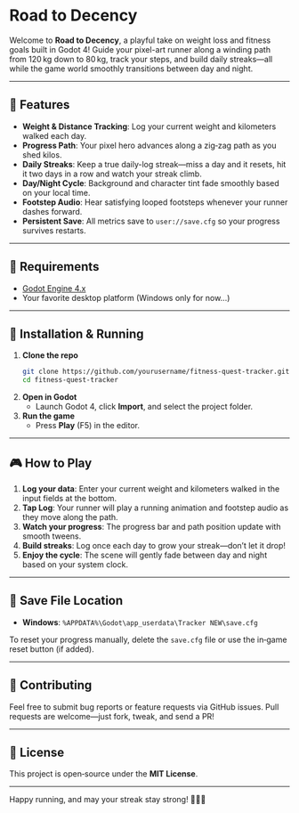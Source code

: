 # Road to Decency

Welcome to **Road to Decency**, a playful take on weight loss and fitness goals built in Godot 4! Guide your pixel-art runner along a winding path from 120 kg down to 80 kg, track your steps, and build daily streaks—all while the game world smoothly transitions between day and night.

---

## 🌟 Features

- **Weight & Distance Tracking**: Log your current weight and kilometers walked each day.
- **Progress Path**: Your pixel hero advances along a zig‑zag path as you shed kilos.
- **Daily Streaks**: Keep a true daily-log streak—miss a day and it resets, hit it two days in a row and watch your streak climb.
- **Day/Night Cycle**: Background and character tint fade smoothly based on your local time.
- **Footstep Audio**: Hear satisfying looped footsteps whenever your runner dashes forward.
- **Persistent Save**: All metrics save to `user://save.cfg` so your progress survives restarts.

---

## 🔧 Requirements

- [Godot Engine 4.x](https://godotengine.org/download)
- Your favorite desktop platform (Windows only for now...)

---

## 🚀 Installation & Running

1. **Clone the repo**
   ```bash
   git clone https://github.com/yourusername/fitness-quest-tracker.git
   cd fitness-quest-tracker
   ```
2. **Open in Godot**
   - Launch Godot 4, click **Import**, and select the project folder.
3. **Run the game**
   - Press **Play** (F5) in the editor.

---

## 🎮 How to Play

1. **Log your data**: Enter your current weight and kilometers walked in the input fields at the bottom.
2. **Tap **Log****: Your runner will play a running animation and footstep audio as they move along the path.
3. **Watch your progress**: The progress bar and path position update with smooth tweens.
4. **Build streaks**: Log once each day to grow your streak—don’t let it drop!
5. **Enjoy the cycle**: The scene will gently fade between day and night based on your system clock.

---

## 📂 Save File Location

- **Windows**: `%APPDATA%\Godot\app_userdata\Tracker NEW\save.cfg`

To reset your progress manually, delete the `save.cfg` file or use the in‐game reset button (if added).

---

## 🤝 Contributing

Feel free to submit bug reports or feature requests via GitHub issues. Pull requests are welcome—just fork, tweak, and send a PR!

---

## 📄 License

This project is open‐source under the **MIT License**.

---

Happy running, and may your streak stay strong! 🏃‍♂️💨

